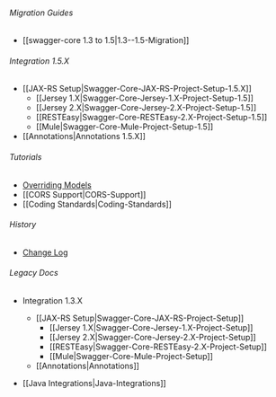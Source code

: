 ###### Migration Guides
* [[swagger-core 1.3 to 1.5|1.3--1.5-Migration]]

###### Integration 1.5.X
* [[JAX-RS Setup|Swagger-Core-JAX-RS-Project-Setup-1.5.X]]
  * [[Jersey 1.X|Swagger-Core-Jersey-1.X-Project-Setup-1.5]]
  * [[Jersey 2.X|Swagger-Core-Jersey-2.X-Project-Setup-1.5]]
  * [[RESTEasy|Swagger-Core-RESTEasy-2.X-Project-Setup-1.5]]
  * [[Mule|Swagger-Core-Mule-Project-Setup-1.5]]
* [[Annotations|Annotations 1.5.X]]

###### Tutorials
* [Overriding Models](https://github.com/swagger-api/swagger-core/wiki/overriding-models)
* [[CORS Support|CORS-Support]]
* [[Coding Standards|Coding-Standards]]

###### History
* [Change Log](https://github.com/swagger-api/swagger-core/wiki/Changelog)

###### Legacy Docs
* Integration 1.3.X
  * [[JAX-RS Setup|Swagger-Core-JAX-RS-Project-Setup]]
    * [[Jersey 1.X|Swagger-Core-Jersey-1.X-Project-Setup]]
    * [[Jersey 2.X|Swagger-Core-Jersey-2.X-Project-Setup]]
    * [[RESTEasy|Swagger-Core-RESTEasy-2.X-Project-Setup]]
    * [[Mule|Swagger-Core-Mule-Project-Setup]]
  * [[Annotations|Annotations]]

* [[Java Integrations|Java-Integrations]]